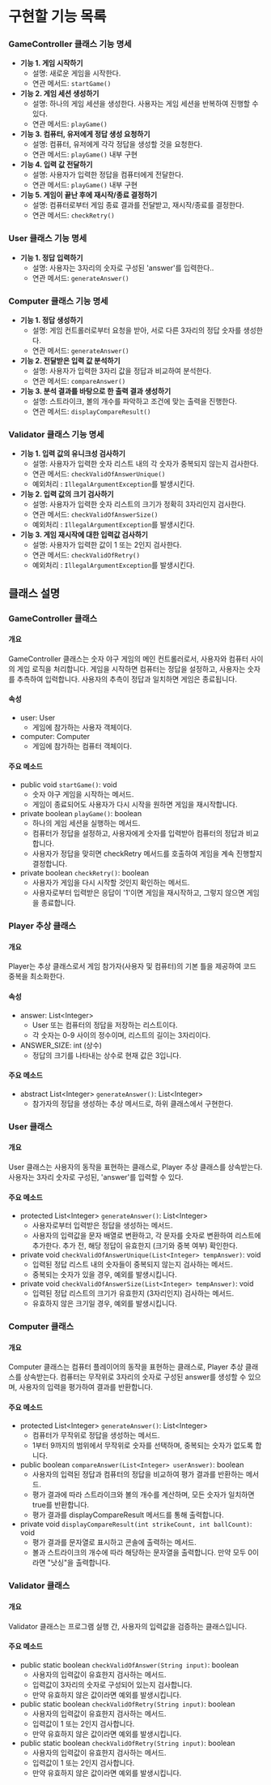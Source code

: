 # 구현할 기능 목록
### GameController 클래스 기능 명세
- **기능 1. 게임 시작하기**
  - 설명: 새로운 게임을 시작한다.
  - 연관 메서드: `startGame()`
- **기능 2. 게임 세션 생성하기**
  - 설명: 하나의 게임 세션을 생성한다. 사용자는 게임 세션을 반복하여 진행할 수 있다.
  - 연관 메서드: `playGame()`
- **기능 3. 컴퓨터, 유저에게 정답 생성 요청하기**
  - 설명: 컴퓨터, 유저에게 각각 정답을 생성할 것을 요청한다.
  - 연관 메서드: `playGame()` 내부 구현
- **기능 4. 입력 값 전달하기**
  - 설명: 사용자가 입력한 정답을 컴퓨터에게 전달한다.
  - 연관 메서드: `playGame()` 내부 구현
- **기능 5. 게임이 끝난 후에 재시작/종료 결정하기**
  - 설명: 컴퓨터로부터 게임 종료 결과를 전달받고, 재시작/종료를 결정한다.
  - 연관 메서드: `checkRetry()`

### User 클래스 기능 명세
- **기능 1. 정답 입력하기**
  - 설명: 사용자는 3자리의 숫자로 구성된 'answer'를 입력한다..
  - 연관 메서드: `generateAnswer()`

### Computer 클래스 기능 명세
- **기능 1. 정답 생성하기**
  - 설명: 게임 컨트롤러로부터 요청을 받아, 서로 다른 3자리의 정답 숫자를 생성한다.
  - 연관 메서드: `generateAnswer()`
- **기능 2. 전달받은 입력 값 분석하기**
  - 설명: 사용자가 입력한 3자리 값을 정답과 비교하여 분석한다.
  - 연관 메서드: `compareAnswer()`
- **기능 3. 분석 결과를 바탕으로 한 출력 결과 생성하기**
  - 설명: 스트라이크, 볼의 개수를 파악하고 조건에 맞는 출력을 진행한다.
  - 연관 메서드: `displayCompareResult()`

### Validator 클래스 기능 명세
- **기능 1. 입력 값의 유니크성 검사하기**
  - 설명: 사용자가 입력한 숫자 리스트 내의 각 숫자가 중복되지 않는지 검사한다.
  - 연관 메서드: `checkValidOfAnswerUnique()`
  - 예외처리 : `IllegalArgumentException`를 발생시킨다.
- **기능 2. 입력 값의 크기 검사하기**
  - 설명: 사용자가 입력한 숫자 리스트의 크기가 정확히 3자리인지 검사한다.
  - 연관 메서드: `checkValidOfAnswerSize()`
  - 예외처리 : `IllegalArgumentException`를 발생시킨다.
- **기능 3. 게임 재시작에 대한 입력값 검사하기**
  - 설명: 사용자가 입력한 값이 1 또는 2인지 검사한다.
  - 연관 메서드: `checkValidOfRetry()`
  - 예외처리 : `IllegalArgumentException`를 발생시킨다.

## 클래스 설명
### GameController 클래스
#### 개요
GameController 클래스는 숫자 야구 게임의 메인 컨트롤러로서, 사용자와 컴퓨터 사이의 게임 로직을 처리합니다.
게임을 시작하면 컴퓨터는 정답을 설정하고, 사용자는 숫자를 추측하여 입력합니다. 사용자의 추측이 정답과 일치하면 게임은 종료됩니다.

#### 속성
- user: User
  - 게임에 참가하는 사용자 객체이다.
- computer: Computer
  - 게임에 참가하는 컴퓨터 객체이다.

#### 주요 메소드
- public void `startGame()`: void
  - 숫자 야구 게임을 시작하는 메서드.
  - 게임이 종료되어도 사용자가 다시 시작을 원하면 게임을 재시작합니다.
- private boolean `playGame()`: boolean
  - 하나의 게임 세션을 실행하는 메서드.
  - 컴퓨터가 정답을 설정하고, 사용자에게 숫자를 입력받아 컴퓨터의 정답과 비교합니다.
  - 사용자가 정답을 맞히면 checkRetry 메서드를 호출하여 게임을 계속 진행할지 결정합니다.
- private boolean `checkRetry()`: boolean
  - 사용자가 게임을 다시 시작할 것인지 확인하는 메서드.
  - 사용자로부터 입력받은 응답이 '1'이면 게임을 재시작하고, 그렇지 않으면 게임을 종료합니다.


### Player 추상 클래스
#### 개요
Player는 추상 클래스로서 게임 참가자(사용자 및 컴퓨터)의 기본 틀을 제공하여 코드 중복을 최소화한다.
#### 속성
- answer: List<Integer\>
  - User 또는 컴퓨터의 정답을 저장하는 리스트이다.
  - 각 숫자는 0-9 사이의 정수이며, 리스트의 길이는 3자리이다.
- ANSWER_SIZE: int (상수)
  - 정답의 크기를 나타내는 상수로 현재 값은 3입니다.
#### 주요 메소드
- abstract List<Integer\> `generateAnswer()`: List<Integer\>
  - 참가자의 정답을 생성하는 추상 메서드로, 하위 클래스에서 구현한다.

### User 클래스
#### 개요
User 클래스는 사용자의 동작을 표현하는 클래스로, Player 추상 클래스를 상속받는다.
사용자는 3자리 숫자로 구성된, 'answer'를 입력할 수 있다.

#### 주요 메소드
- protected List<Integer\> `generateAnswer()`: List<Integer\>
  - 사용자로부터 입력받은 정답을 생성하는 메서드.
  - 사용자의 입력값을 문자 배열로 변환하고, 각 문자를 숫자로 변환하여 리스트에 추가한다. 추가 전, 해당 정답이 유효한지 (크기와 중복 여부) 확인한다.
- private void `checkValidOfAnswerUnique(List<Integer> tempAnswer)`: void
  - 입력된 정답 리스트 내의 숫자들이 중복되지 않는지 검사하는 메서드.
  - 중복되는 숫자가 있을 경우, 예외를 발생시킵니다.
- private void `checkValidOfAnswerSize(List<Integer> tempAnswer)`: void
  - 입력된 정답 리스트의 크기가 유효한지 (3자리인지) 검사하는 메서드.
  - 유효하지 않은 크기일 경우, 예외를 발생시킵니다.

### Computer 클래스
#### 개요
Computer 클래스는 컴퓨터 플레이어의 동작을 표현하는 클래스로, Player 추상 클래스를 상속받는다.
컴퓨터는 무작위로 3자리의 숫자로 구성된 answer를 생성할 수 있으며, 사용자의 입력을 평가하여 결과를 반환합니다.

#### 주요 메소드
- protected List<Integer\> `generateAnswer()`: List<Integer\>
  - 컴퓨터가 무작위로 정답을 생성하는 메서드.
  - 1부터 9까지의 범위에서 무작위로 숫자를 선택하며, 중복되는 숫자가 없도록 합니다.
- public boolean `compareAnswer(List<Integer> userAnswer)`: boolean
  - 사용자의 입력된 정답과 컴퓨터의 정답을 비교하여 평가 결과를 반환하는 메서드.
  - 평가 결과에 따라 스트라이크와 볼의 개수를 계산하며, 모든 숫자가 일치하면 true를 반환합니다.
  - 평가 결과를 displayCompareResult 메서드를 통해 출력합니다.
- private void `displayCompareResult(int strikeCount, int ballCount)`: void
  - 평가 결과를 문자열로 표시하고 콘솔에 출력하는 메서드.
  - 볼과 스트라이크의 개수에 따라 해당하는 문자열을 출력합니다. 만약 모두 0이라면 "낫싱"을 출력합니다.

### Validator 클래스
#### 개요
Validator 클래스는 프로그램 실행 간, 사용자의 입력값을 검증하는 클래스입니다.

#### 주요 메소드
- public static boolean `checkValidOfAnswer(String input)`: boolean
  - 사용자의 입력값이 유효한지 검사하는 메서드.
  - 입력값이 3자리의 숫자로 구성되어 있는지 검사합니다.
  - 만약 유효하지 않은 값이라면 예외를 발생시킵니다.
- public static boolean `checkValidOfRetry(String input)`: boolean
  - 사용자의 입력값이 유효한지 검사하는 메서드.
  - 입력값이 1 또는 2인지 검사합니다.
  - 만약 유효하지 않은 값이라면 예외를 발생시킵니다.
- public static boolean `checkValidOfRetry(String input)`: boolean
  - 사용자의 입력값이 유효한지 검사하는 메서드.
  - 입력값이 1 또는 2인지 검사합니다.
  - 만약 유효하지 않은 값이라면 예외를 발생시킵니다.
